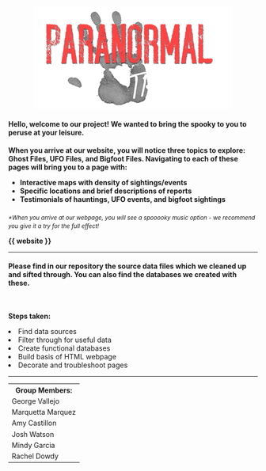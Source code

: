 
<!-- <h1 text-aligh:center;><b>Track the Paranormal!</b></h1> -->
<center><img src="readme_hand.png"></center>
<h4 text-aligh:center;>

<strong>Hello, welcome to our project!  We wanted to bring the spooky to you to peruse at your leisure.</strong></h4>

<h4>When you arrive at our website, you will notice three topics to explore: Ghost Files, UFO Files, and Bigfoot Files. Navigating to each of these pages will bring you to a page with:

- Interactive maps with density of sightings/events
- Specific locations and brief descriptions of reports
- Testimonials of hauntings, UFO events, and bigfoot sightings</h4>

<i><small>*When you arrive at our webpage, you will see a spooooky music option - we recommend you give it a try for the full effect!</i></small>

<strong>{{ website }}</strong>

<hr>

<h4>Please find in our repository the source data files which we cleaned up and sifted through.  You can also find the databases we created with these.</h4>

<br>

<b>Steps taken:</b>
<li>Find data sources</li>
<li>Filter through for useful data</li>
<li>Create functional databases</li>
<li>Build basis of HTML webpage</li>
<li>Decorate and troubleshoot pages</li>

<hr>
<table>
    <tr>
        <th>Group Members:</th>
    </tr>
    <tr>
        <td>George Vallejo</td>
    </tr>
    <tr>
        <td>Marquetta Marquez</td>
    </tr>
    <tr>
        <td>Amy Castillon</td>
    </tr>
    <tr>
        <td>Josh Watson</td>
    </tr>
    <tr>
        <td>Mindy Garcia</td>
    </tr>
    <tr>
        <td>Rachel Dowdy</td>
    </tr>
</table>